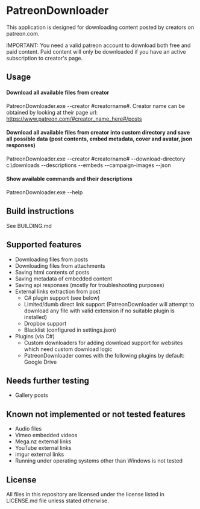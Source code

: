 # PatreonDownloader
This application is designed for downloading content posted by creators on patreon.com. 

IMPORTANT: You need a valid patreon account to download both free and paid content. Paid content will only be downloaded if you have an active subscription to creator's page.

## Usage
#### Download all available files from creator
PatreonDownloader.exe --creator #creatorname#. Creator name can be obtained by looking at their page url: https://www.patreon.com/#creator_name_here#/posts
#### Download all available files from creator into custom directory and save all possible data (post contents, embed metadata, cover and avatar, json responses)
PatreonDownloader.exe --creator #creatorname# --download-directory c:\downloads --descriptions --embeds --campaign-images --json
#### Show available commands and their descriptions
PatreonDownloader.exe --help

## Build instructions
See BUILDING.md

## Supported features
* Downloading files from posts
* Downloading files from attachments
* Saving html contents of posts
* Saving metadata of embedded content
* Saving api responses (mostly for troubleshooting purposes)
* External links extraction from post
	* C# plugin support (see below)
	* Limited/dumb direct link support (PatreonDownloader will attempt to download any file with valid extension if no suitable plugin is installed)
	* Dropbox support
	* Blacklist (configured in settings.json)
* Plugins (via C#)
	* Custom downloaders for adding download support for websites which need custom download logic
	* PatreonDownloader comes with the following plugins by default: Google Drive
	
## Needs further testing
* Gallery posts

## Known not implemented or not tested features 
* Audio files
* Vimeo embedded videos
* Mega.nz external links
* YouTube external links
* imgur external links
* Running under operating systems other than Windows is not tested

## License
All files in this repository are licensed under the license listed in LICENSE.md file unless stated otherwise.